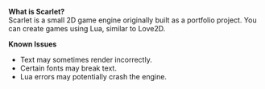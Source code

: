 **What is Scarlet?**  
Scarlet is a small 2D game engine originally built as a portfolio project. You can create games using Lua, similar to Love2D.

**Known Issues**
- Text may sometimes render incorrectly.
- Certain fonts may break text.
- Lua errors may potentially crash the engine.
